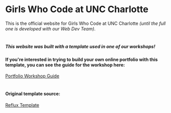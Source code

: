 # Girls Who Code at UNC Charlotte
This is the official website for Girls Who Code at UNC Charlotte *(until the full one is developed with our Web Dev Team)*. 
# 
##### This website was built with a template used in one of our workshops!

#### If you're interested in trying to build your own online portfolio with this template, you can see the guide for the workshop here:
[Portfolio Workshop Guide](https://docs.google.com/document/d/1QMNM5DetvtV7qaS-9LQkNUfGMydneavYvT3TgqRz9mY/edit?usp=sharing)
#
#### Original template source: 
[Reflux Template](https://templatemo.com/tm-531-reflux)


